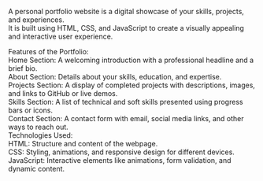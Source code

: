 A personal portfolio website is a digital showcase of your skills, projects, and experiences. <br>
It is built using HTML, CSS, and JavaScript to create a visually appealing and interactive user experience. <br>

Features of the Portfolio: <br>
Home Section: A welcoming introduction with a professional headline and a brief bio. <br>
About Section: Details about your skills, education, and expertise. <br>
Projects Section: A display of completed projects with descriptions, images, and links to GitHub or live demos. <br>
Skills Section: A list of technical and soft skills presented using progress bars or icons. <br>
Contact Section: A contact form with email, social media links, and other ways to reach out. <br>
Technologies Used: <br>
HTML: Structure and content of the webpage. <br>
CSS: Styling, animations, and responsive design for different devices. <br>
JavaScript: Interactive elements like animations, form validation, and dynamic content. <br>
